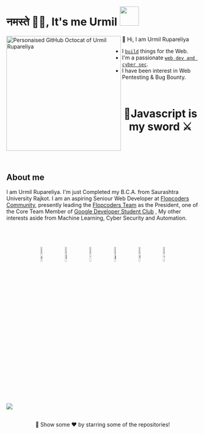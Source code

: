 <h1>नमस्ते 🙏🏻, It's me Urmil <img src="https://media.giphy.com/media/12oufCB0MyZ1Go/giphy.gif" width="50"></h1>

<a href="https://urmil.tech" target="_blank" rel="noreferrer"><img align="left" src="https://user-images.githubusercontent.com/21218732/108165714-05c74a80-7119-11eb-9a61-2963220f99de.png" alt="Personaised GitHub Octocat of Urmil Rupareliya" width=300px height=300px/>
</a>

👋 Hi, I am Urmil Rupareliya


- I [`build`](https://urmil.tech/#projects) things for the Web.
- I'm a passionate [`web dev and cyber sec`](https://instagram.com/urmil404).
- I have been interest in Web Pentesting & Bug Bounty.

<br>
<div align="center">
 <h1>🦉Javascript is my sword ⚔<h1>
</div>
<br>
<br>

## About me

I am Urmil Rupareliya. I'm just Completed my B.C.A. from Saurashtra University Rajkot. I am an aspiring Seniour Web Developer at [Flopcoders Community](https://flopcoders.com/), presently leading the [Flopcoders Team](https://www.flopcoders.com/team) as the President, one of the Core Team Member of [Google Developer Student Club](https://gdsc.community.dev/parul-university-vadodara) , My other interests aside from Machine Learning, Cyber Security and Automation.

<br>
<br>
<p align="center" >
	<a href="https://github.com/urmil404"><img alt="github" width="10%" style="padding:5px" src="https://img.icons8.com/clouds/100/000000/github.png"/></a>
	<a href="https://www.linkedin.com/in/urmil404"><img alt="linkedin" width="10%" style="padding:5px" src="https://img.icons8.com/clouds/100/000000/linkedin.png"/></a>
	<a href="https://www.facebook.com/urmil404"><img alt="facebook" width="10%" style="padding:5px" src="https://img.icons8.com/clouds/100/000000/facebook-new.png"/></a>
	<a href="https://www.instagram.com/urmil404"><img alt="instagram" width="10%" style="padding:5px" src="https://img.icons8.com/clouds/100/000000/instagram.png"/></a>
  	<a href="https://twitter.com/urmil404"><img alt="twitter" width="10%" style="padding:5px" src="https://img.icons8.com/clouds/100/000000/twitter.png"/></a>
  	<a href="https://www.youtube.com/channel/UCuLGk0oGmabbOvkeDw8lhIw"><img alt="youtube" width="10%" style="padding:5px" src="https://img.icons8.com/clouds/100/000000/youtube.png"/></a>
</p>


![](https://activity-graph.herokuapp.com/graph?username=urmil404&theme=react-dark&hide_border=true&area=true)

<br>
<div align="center">
🚀 Show some ❤️ by starring some of the repositories!
</div>
<br>
